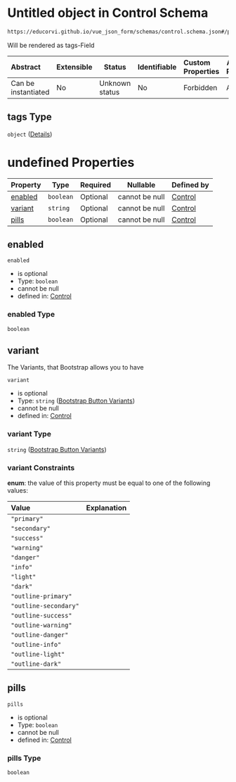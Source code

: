 # Untitled object in Control Schema

```txt
https://educorvi.github.io/vue_json_form/schemas/control.schema.json#/properties/options/properties/tags
```

Will be rendered as tags-Field


| Abstract            | Extensible | Status         | Identifiable | Custom Properties | Additional Properties | Access Restrictions | Defined In                                                                     |
| :------------------ | ---------- | -------------- | ------------ | :---------------- | --------------------- | ------------------- | ------------------------------------------------------------------------------ |
| Can be instantiated | No         | Unknown status | No           | Forbidden         | Allowed               | none                | [control.schema.json\*](../schemas/control.schema.json "open original schema") |

## tags Type

`object` ([Details](control-properties-options-properties-tags.md))

# undefined Properties

| Property            | Type      | Required | Nullable       | Defined by                                                                                                                                                                                                     |
| :------------------ | --------- | -------- | -------------- | :------------------------------------------------------------------------------------------------------------------------------------------------------------------------------------------------------------- |
| [enabled](#enabled) | `boolean` | Optional | cannot be null | [Control](control-properties-options-properties-tags-properties-enabled.md "https&#x3A;//educorvi.github.io/vue_json_form/schemas/control.schema.json#/properties/options/properties/tags/properties/enabled") |
| [variant](#variant) | `string`  | Optional | cannot be null | [Control](button-properties-bootstrap-button-variants.md "https&#x3A;//educorvi.github.io/vue_json_form/schemas/variants.schema.json#/properties/options/properties/tags/properties/variant")                  |
| [pills](#pills)     | `boolean` | Optional | cannot be null | [Control](control-properties-options-properties-tags-properties-pills.md "https&#x3A;//educorvi.github.io/vue_json_form/schemas/control.schema.json#/properties/options/properties/tags/properties/pills")     |

## enabled




`enabled`

-   is optional
-   Type: `boolean`
-   cannot be null
-   defined in: [Control](control-properties-options-properties-tags-properties-enabled.md "https&#x3A;//educorvi.github.io/vue_json_form/schemas/control.schema.json#/properties/options/properties/tags/properties/enabled")

### enabled Type

`boolean`

## variant

The Variants, that Bootstrap allows you to have


`variant`

-   is optional
-   Type: `string` ([Bootstrap Button Variants](button-properties-bootstrap-button-variants.md))
-   cannot be null
-   defined in: [Control](button-properties-bootstrap-button-variants.md "https&#x3A;//educorvi.github.io/vue_json_form/schemas/variants.schema.json#/properties/options/properties/tags/properties/variant")

### variant Type

`string` ([Bootstrap Button Variants](button-properties-bootstrap-button-variants.md))

### variant Constraints

**enum**: the value of this property must be equal to one of the following values:

| Value                 | Explanation |
| :-------------------- | ----------- |
| `"primary"`           |             |
| `"secondary"`         |             |
| `"success"`           |             |
| `"warning"`           |             |
| `"danger"`            |             |
| `"info"`              |             |
| `"light"`             |             |
| `"dark"`              |             |
| `"outline-primary"`   |             |
| `"outline-secondary"` |             |
| `"outline-success"`   |             |
| `"outline-warning"`   |             |
| `"outline-danger"`    |             |
| `"outline-info"`      |             |
| `"outline-light"`     |             |
| `"outline-dark"`      |             |

## pills




`pills`

-   is optional
-   Type: `boolean`
-   cannot be null
-   defined in: [Control](control-properties-options-properties-tags-properties-pills.md "https&#x3A;//educorvi.github.io/vue_json_form/schemas/control.schema.json#/properties/options/properties/tags/properties/pills")

### pills Type

`boolean`

